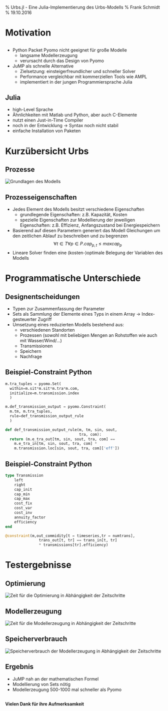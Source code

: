 % Urbs.jl - Eine Julia-Implementierung des Urbs-Modells
% Frank Schmidt
% 19.10.2016

# Motivation
##
- Python Packet Pyomo nicht geeignet für große Modelle
	* langsame Modellerzeugung
	* verursacht durch das Design von Pyomo
- JuMP als schnelle Alternative
	* Zielsetzung: einsteigerfreundlicher und schneller Solver
	* Performance vergleichbar mit kommerziellen Tools wie AMPL
	* implementiert in der jungen Programmiersprache Julia

## Julia
- high-Level Sprache
- Ähnlichkeiten mit Matlab und Python, aber auch C-Elemente
- nutzt einen Just-in-Time Compiler
- noch in der Entwicklung $\rightarrow$ Syntax noch nicht stabil
- einfache Installation von Paketen


# Kurzübersicht Urbs
## Prozesse
![Grundlagen des Modells](images/process.png)

## Prozesseigenschaften
- Jedes Element des Modells besitzt verschiedene Eigenschaften
	* grundlegende Eigenschaften: z.B. Kapazität, Kosten
	* spezielle Eigenschaften zur Modellierung der jeweiligen Eigenschaften: z.B. Effizienz, Anfangszustand bei Energiespeichern
- Basierend auf diesen Parametern generiert das Modell Gleichungen um den zeitlichen Ablauf zu beschreiben und zu begrenzen
$$\forall t \in T \forall p \in P . cap_{p,t} \leq maxcap_{p}$$
- Lineare Solver finden eine (kosten-)optimale Belegung der Variablen des Modells


# Programmatische Unterschiede
## Designentscheidungen
- Typen zur Zusammenfassung der Parameter
- Sets als Sammlung der Elemente eines Typs in einem Array $\rightarrow$ Index-gesteuerter Zugriff
- Umsetzung eines reduzierten Modells bestehend aus:
	* verschiedenen Standorten
	* Prozessen (sowohl mit beliebigen Mengen an Rohstoffen wie auch mit Wasser/Wind/...)
	* Transmissionen
	* Speichern
	* Nachfrage

## Beispiel-Constraint Python
```python
m.tra_tuples = pyomo.Set(
  within=m.sit*m.sit*m.tra*m.com,
  initialize=m.transmission.index
  )

m.def_transmission_output = pyomo.Constraint(
  m.tm, m.tra_tuples,
  rule=def_transmission_output_rule
  )

def def_transmission_output_rule(m, tm, sin, sout,
                                 tra, com):
  return (m.e_tra_out[tm, sin, sout, tra, com] ==
    m.e_tra_in[tm, sin, sout, tra, com] *
    m.transmission.loc[sin, sout, tra, com]['eff'])
```

## Beispiel-Constraint Python
```julia
type Transmission
	left
	right
	cap_init
	cap_min
	cap_max
	cost_fix
	cost_var
	cost_inv
	annuity_factor
	efficiency
end

@constraint(m,out_commidity[t = timeseries,tr = numtrans],
               trans_out[t, tr] == trans_in[t, tr]
			   * transmissions[tr].efficiency)
```

# Testergebnisse
## Optimierung
![Zeit für die Optimierung in Abhängigkeit der Zeitschritte](images/solve.png)

## Modellerzeugung
![Zeit für die Modellerzeugung in Abhängigkeit der Zeitschritte](images/model.png)

## Speicherverbrauch
![Speicherverbrauch der Modellerzeugung in Abhängigkeit der Zeitschritte](images/memory.png)

## Ergebnis
- JuMP nah an der mathematischen Formel
- Modellierung von Sets nötig
- Modellerzeugung 500-1000 mal schneller als Pyomo

##
**Vielen Dank für ihre Aufmerksamkeit**
